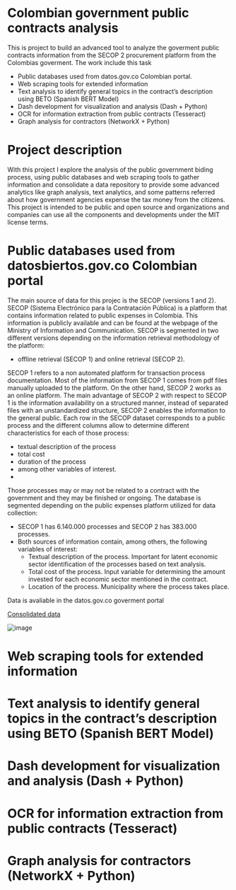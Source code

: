 # Colombian government public contracts analysis

This is project to build an advanced tool to analyze the goverment public contracts information from the SECOP 2 procurement platform from the Colombias goverment. The work include this task

 - Public databases used from datos.gov.co Colombian portal.
 - Web scraping tools for extended information
 - Text analysis to identify general topics in the contract’s description using BETO (Spanish BERT Model) 
 - Dash development for visualization and analysis (Dash + Python)
 - OCR for information extraction from public contracts (Tesseract)
 - Graph analysis for contractors (NetworkX + Python)

# Project description

With this project I explore the analysis of the public government biding process, using public databases and web scraping tools to gather information and consolidate a data repository to provide some advanced analytics like graph analysis, text analytics, and some patterns referred about how government agencies expense the tax money from the citizens. This project is intended to be public and open source and organizations and companies can use all the components and developments under the MIT license terms.

# Public databases used from datosbiertos.gov.co Colombian portal

The main source of data for this projec is the SECOP (versions 1 and 2). SECOP (Sistema Electrónico para la Contratación Pública) is a platform that contains information related to public expenses in Colombia. This information is publicly available and can be found at the webpage of the Ministry of Information and Communication. SECOP is segmented in two different versions depending on the information retrieval methodology of the platform: 

 - offline retrieval (SECOP 1) and online retrieval (SECOP 2).

SECOP 1 refers to a non automated platform for transaction process documentation. Most of the information from SECOP 1 comes from pdf files manually uploaded to the platform. On the other hand, SECOP 2 works as an online platform. The main advantage of SECOP 2 with respect to SECOP 1 is the information availability on a structured manner, instead of separated files with an unstandardized structure, SECOP 2 enables the information to the general public.
Each row in the SECOP dataset corresponds to a public process and the different columns allow to determine different characteristics for each of those process: 
 - textual description of the process
 - total cost
 - duration of the process
 - among other variables of interest. 
 - 
Those processes may or may not be related to a contract with the government and they may be finished or ongoing. The database is segmented depending on the public expenses platform utilized for data collection: 

 - SECOP 1 has 6.140.000 processes and SECOP 2 has 383.000 processes. 
 - Both sources of information contain, among others, the following variables of interest:
    - Textual description of the process. Important for latent economic sector identification of the processes based on text analysis.
    - Total cost of the process. Input variable for determining the amount invested for each economic sector mentioned in the contract.
    - Location of the process. Municipality where the process takes place.

Data is avaliable in the datos.gov.co goverment portal 

[Consolidated data](https://www.datos.gov.co/Gastos-Gubernamentales/SECOP-Integrado/rpmr-utcd)

![image](https://user-images.githubusercontent.com/33405407/124367544-f0a51100-dc0c-11eb-846a-e1fb7db5db0e.png)


# Web scraping tools for extended information
 


# Text analysis to identify general topics in the contract’s description using BETO (Spanish BERT Model) 
 
 
 
# Dash development for visualization and analysis (Dash + Python)
 
 
 
# OCR for information extraction from public contracts (Tesseract)
 
 
 
 # Graph analysis for contractors (NetworkX + Python)
